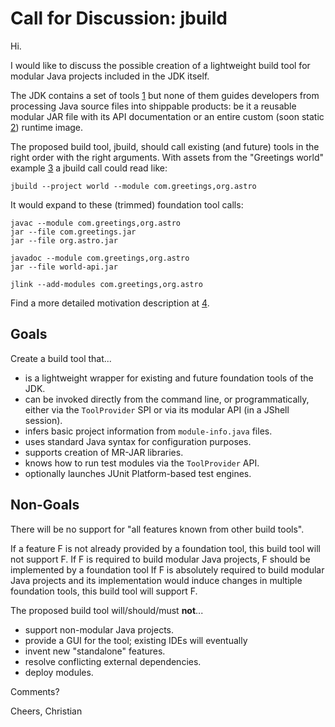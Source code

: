 # Call for Discussion: jbuild

Hi.

I would like to discuss the possible creation of a lightweight build tool for
modular Java projects included in the JDK itself.

The JDK contains a set of tools [1] but none of them guides developers from
processing Java source files into shippable products: be it a reusable modular
JAR file with its API documentation or an entire custom (soon static [2])
runtime image.

The proposed build tool, jbuild, should call existing (and future) tools in the
right order with the right arguments. With assets from the "Greetings world"
example [3] a jbuild call could read like:

`jbuild --project world --module com.greetings,org.astro`

It would expand to these (trimmed) foundation tool calls:

```
javac --module com.greetings,org.astro
jar --file com.greetings.jar
jar --file org.astro.jar

javadoc --module com.greetings,org.astro
jar --file world-api.jar

jlink --add-modules com.greetings,org.astro
```

Find a more detailed motivation description at [4].

## Goals

Create a build tool that...

- is a lightweight wrapper for existing and future foundation tools of the JDK.
- can be invoked directly from the command line, or programmatically, either
  via the `ToolProvider` SPI or via its modular API (in a JShell session).
- infers basic project information from `module-info.java` files.
- uses standard Java syntax for configuration purposes.
- supports creation of MR-JAR libraries.
- knows how to run test modules via the `ToolProvider` API.
- optionally launches JUnit Platform-based test engines.

## Non-Goals

There will be no support for "all features known from other build tools".

If a feature F is not already provided by a foundation tool, this build tool
will not support F. If F is required to build modular Java projects, F should
be implemented by a foundation tool If F is absolutely required to build
modular Java projects and its implementation would induce changes in multiple
foundation tools, this build tool will support F.

The proposed build tool will/should/must **not**...

- support non-modular Java projects.
- provide a GUI for the tool; existing IDEs will eventually
- invent new "standalone" features.
- resolve conflicting external dependencies.
- deploy modules.

Comments?

Cheers,
Christian

[1]: https://docs.oracle.com/en/java/javase/14/docs/specs/man/index.html
[2]: https://mail.openjdk.java.net/pipermail/discuss/2020-April/005429.html
[3]: https://openjdk.java.net/projects/jigsaw/quick-start#greetingsworld
[4]: https://github.com/sormuras/bach/blob/11.7/doc/motivation.md

